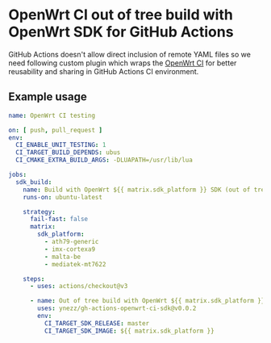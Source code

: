# OpenWrt CI out of tree build with OpenWrt SDK for GitHub Actions

GitHub Actions doesn't allow direct inclusion of remote YAML files so we need following custom plugin which wraps the
[OpenWrt CI](https://gitlab.com/ynezz/openwrt-ci) for better reusability and sharing in GitHub Actions CI environment.

## Example usage

```yaml
name: OpenWrt CI testing

on: [ push, pull_request ]
env:
  CI_ENABLE_UNIT_TESTING: 1
  CI_TARGET_BUILD_DEPENDS: ubus
  CI_CMAKE_EXTRA_BUILD_ARGS: -DLUAPATH=/usr/lib/lua

jobs:
  sdk_build:
    name: Build with OpenWrt ${{ matrix.sdk_platform }} SDK (out of tree)
    runs-on: ubuntu-latest

    strategy:
      fail-fast: false
      matrix:
        sdk_platform:
          - ath79-generic
          - imx-cortexa9
          - malta-be
          - mediatek-mt7622

    steps:
      - uses: actions/checkout@v3

      - name: Out of tree build with OpenWrt ${{ matrix.sdk_platform }} SDK
        uses: ynezz/gh-actions-openwrt-ci-sdk@v0.0.2
        env:
          CI_TARGET_SDK_RELEASE: master
          CI_TARGET_SDK_IMAGE: ${{ matrix.sdk_platform }}
```
